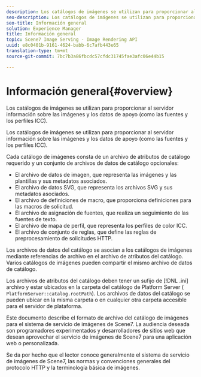 ```yaml
---
description: Los catálogos de imágenes se utilizan para proporcionar al servidor información sobre las imágenes y los datos de apoyo (como las fuentes y los perfiles ICC).
seo-description: Los catálogos de imágenes se utilizan para proporcionar al servidor información sobre las imágenes y los datos de apoyo (como las fuentes y los perfiles ICC).
seo-title: Información general
solution: Experience Manager
title: Información general
topic: Scene7 Image Serving - Image Rendering API
uuid: e8c0401b-9161-4624-babb-6c7afb443e65
translation-type: tm+mt
source-git-commit: 7bc7b3a86fbcdc57cfdc31745fae3afc06e44b15

---
```



# Información general{#overview}

Los catálogos de imágenes se utilizan para proporcionar al servidor información sobre las imágenes y los datos de apoyo (como las fuentes y los perfiles ICC).

Los catálogos de imágenes se utilizan para proporcionar al servidor información sobre las imágenes y los datos de apoyo (como las fuentes y los perfiles ICC).

Cada catálogo de imágenes consta de un archivo de atributos de catálogo requerido y un conjunto de archivos de datos de catálogo opcionales:

* El archivo de datos de imagen, que representa las imágenes y las plantillas y sus metadatos asociados.
* El archivo de datos SVG, que representa los archivos SVG y sus metadatos asociados.
* El archivo de definiciones de macro, que proporciona definiciones para las macros de solicitud.
* El archivo de asignación de fuentes, que realiza un seguimiento de las fuentes de texto.
* El archivo de mapa de perfil, que representa los perfiles de color ICC.
* El archivo de conjunto de reglas, que define las reglas de preprocesamiento de solicitudes HTTP.

Los archivos de datos del catálogo se asocian a los catálogos de imágenes mediante referencias de archivo en el archivo de atributos del catálogo. Varios catálogos de imágenes pueden compartir el mismo archivo de datos de catálogo.

Los archivos de atributos del catálogo deben tener un sufijo de [!DNL .ini] archivo y estar ubicados en la carpeta del catálogo de Platform Server ( `PlatformServer::catalog.rootPath`). Los archivos de datos del catálogo se pueden ubicar en la misma carpeta o en cualquier otra carpeta accesible para el servidor de plataforma.

Este documento describe el formato de archivo del catálogo de imágenes para el sistema de servicio de imágenes de Scene7. La audiencia deseada son programadores experimentados y desarrolladores de sitios web que desean aprovechar el servicio de imágenes de Scene7 para una aplicación web o personalizada.

Se da por hecho que el lector conoce generalmente el sistema de servicio de imágenes de Scene7, las normas y convenciones generales del protocolo HTTP y la terminología básica de imágenes.
